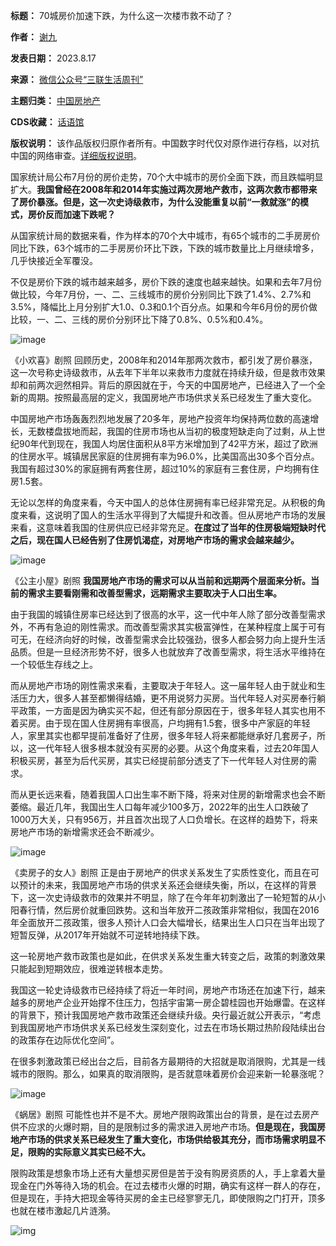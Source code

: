 

**标题：** 70城房价加速下跌，为什么这一次楼市救不动了？  

**作者：** [谢九](https://chinadigitaltimes.net/space/三联生活周刊)  

**发表日期：** 2023.8.17  

**来源：** [微信公众号“三联生活周刊”](https://mp.weixin.qq.com/s/fSnQhA1YwKsQVWOtfr41Sw)  

**主题归类：** [中国房地产](https://chinadigitaltimes.net/space/中国房地产)  

**CDS收藏：** [话语馆](https://chinadigitaltimes.net/space/%E8%AF%9D%E8%AF%AD%E9%A6%86)  

**版权说明：** 该作品版权归原作者所有。中国数字时代仅对原作进行存档，以对抗中国的网络审查。[详细版权说明](https://chinadigitaltimes.net/chinese/copyright)。


国家统计局公布7月份的房价走势，70个大中城市的房价全面下跌，而且跌幅明显扩大。**我国曾经在2008年和2014年实施过两次房地产救市，这两次救市都带来了房价暴涨。但是，这一次史诗级救市，为什么没能重复以前“一救就涨”的模式，房价反而加速下跌呢？** 


从国家统计局的数据来看，作为样本的70个大中城市，有65个城市的二手房房价同比下跌，63个城市的二手房房价环比下跌，下跌的城市数量比上月继续增多，几乎快接近全军覆没。


不仅是房价下跌的城市越来越多，房价下跌的速度也越来越快。如果和去年7月份做比较，今年7月份，一、二、三线城市的房价分别同比下跌了1.4%、2.7%和3.5%，降幅比上月分别扩大1.0、0.3和0.1个百分点。如果和今年6月份的房价做比较，一、二、三线的房价分别环比下降了0.8%、0.5%和0.4%。


![image](https://chinadigitaltimes.net/chinese/files/2023/08/post-699489-64e1a22fe56fb.)  

《小欢喜》剧照
回顾历史，2008年和2014年那两次救市，都引发了房价暴涨，这一次号称史诗级救市，从去年下半年以来救市力度就在持续升级，但是救市效果却和前两次迥然相异。背后的原因就在于，今天的中国房地产，已经进入了一个全新的周期。按照最高层的定义，我国房地产市场供求关系已经发生了重大变化。


中国房地产市场轰轰烈烈地发展了20多年，房地产投资年均保持两位数的高速增长，无数楼盘拔地而起，我国的住房市场也从当初的极度短缺走向了过剩，从上世纪90年代到现在，我国人均居住面积从8平方米增加到了42平方米，超过了欧洲的住房水平。城镇居民家庭的住房拥有率为96.0%，比美国高出30多个百分点。我国有超过30%的家庭拥有两套住房，超过10%的家庭有三套住房，户均拥有住房1.5套。


无论以怎样的角度来看，今天中国人的总体住房拥有率已经非常充足。从积极的角度来看，这说明了国人的生活水平得到了大幅提升和改善。但从房地产市场的发展来看，这意味着我国的住房供应已经非常充足。**在度过了当年的住房极端短缺时代之后，现在国人已经告别了住房饥渴症，对房地产市场的需求会越来越少。** 


![image](https://chinadigitaltimes.net/chinese/files/2023/08/post-699489-64e1a22fed103.)  

《公主小屋》剧照
**我国房地产市场的需求可以从当前和远期两个层面来分析。当前的需求主要看刚需和改善型需求，远期需求主要取决于人口出生率。** 


由于我国的城镇住房率已经达到了很高的水平，这一代中年人除了部分改善型需求外，不再有急迫的刚性需求。而改善型需求其实极富弹性，在某种程度上属于可有可无，在经济向好的时候，改善型需求会比较强劲，很多人都会努力向上提升生活品质。但是一旦经济形势不好，很多人也就放弃了改善型需求，将生活水平维持在一个较低生存线之上。


而从房地产市场的刚性需求来看，主要取决于年轻人。这一届年轻人由于就业和生活压力大，很多人甚至都懒得结婚，更不用说努力买房。当代年轻人对买房奉行躺平政策，一方面是因为确实买不起，但还有部分原因在于，很多年轻人其实也用不着买房。由于现在国人住房拥有率很高，户均拥有1.5套，很多中产家庭的年轻人，家里其实也都早提前准备好了住房，很多年轻人将来都能继承好几套房子，所以，这一代年轻人很多根本就没有买房的必要。从这个角度来看，过去20年国人积极买房，甚至为后代买房，其实已经提前部分透支了下一代年轻人对住房的需求。


而从更长远来看，随着我国人口出生率不断下降，将来对住房的新增需求也会不断萎缩。最近几年，我国出生人口每年减少100多万，2022年的出生人口跌破了1000万大关，只有956万，并且首次出现了人口负增长。在这样的趋势下，将来房地产市场的新增需求还会不断减少。


![image](https://chinadigitaltimes.net/chinese/files/2023/08/post-699489-64e1a2300166f.)  

《卖房子的女人》剧照
正是由于房地产的供求关系发生了实质性变化，而且在可以预计的未来，我国房地产市场的供求关系还会继续失衡，所以，在这样的背景下，这一次史诗级救市的效果并不明显，除了在今年年初刺激出了一轮短暂的从小阳春行情，然后房价就重回跌势。这和当年放开二孩政策非常相似，我国在2016年全面放开二孩政策，很多人预计人口会大幅增长，结果出生人口只在当年出现了短暂反弹，从2017年开始就不可逆转地持续下跌。


这一轮房地产救市政策也是如此，在供求关系发生重大转变之后，政策的刺激效果只能起到短期效应，很难逆转根本走势。


我国这一轮史诗级救市已经持续了将近一年时间，房地产市场还在加速下行，越来越多的房地产企业开始撑不住压力，包括宇宙第一房企碧桂园也开始爆雷。在这样的背景下，预计我国房地产救市政策还会继续升级。央行最近就公开表示，“考虑到我国房地产市场供求关系已经发生深刻变化，过去在市场长期过热阶段陆续出台的政策存在边际优化空间”。


在很多刺激政策已经出台之后，目前各方最期待的大招就是取消限购，尤其是一线城市的限购。那么，如果真的取消限购，是否就意味着房价会迎来新一轮暴涨呢？


![image](https://chinadigitaltimes.net/chinese/files/2023/08/post-699489-64e1a23009166.)  

《蜗居》剧照
可能性也并不是不大。房地产限购政策出台的背景，是在过去房产供不应求的火爆时期，目的是限制过多的需求进入房地产市场。**但是现在，我国房地产市场的供求关系已经发生了重大变化，市场供给极其充分，而市场需求明显不足，限购的实际意义其实已经不大。** 


限购政策是想象市场上还有大量想买房但是苦于没有购房资质的人，手上拿着大量现金在门外等待入场的机会。在过去楼市火爆的时期，确实有这样一群人的存在，但是现在，手持大把现金等待买房的金主已经寥寥无几，即使限购之门打开，顶多也就在楼市激起几片涟漪。


![img](https://chinadigitaltimes.net/chinese/files/2023/08/post-699489-64e1a23012213.png)









